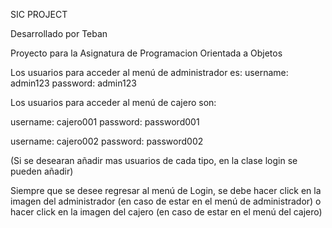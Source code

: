 SIC PROJECT

Desarrollado por Teban

Proyecto para la Asignatura de Programacion Orientada a Objetos

Los usuarios para acceder al menú de administrador es:
username: admin123
password: admin123

Los usuarios para acceder al menú de cajero son:

username: cajero001
password: password001

username: cajero002
password: password002


(Si se desearan añadir mas usuarios de cada tipo, en la clase login se pueden añadir)

Siempre que se desee regresar al menú de Login, se debe hacer click en la imagen del administrador (en caso de estar en el menú de administrador)
o hacer click en la imagen del cajero (en caso de estar en el menú del cajero)
